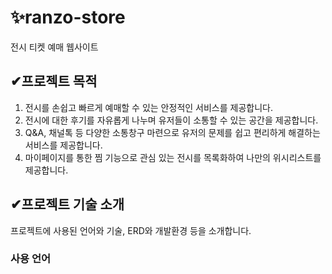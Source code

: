 # ✨ranzo-store

전시 티켓 예매 웹사이트
  
  
  
## ✔프로젝트 목적
  
1. 전시를 손쉽고 빠르게 예매할 수 있는 안정적인 서비스를 제공합니다.
2. 전시에 대한 후기를 자유롭게 나누며 유저들이 소통할 수 있는 공간을 제공합니다.
3. Q&A, 채널톡 등 다양한 소통창구 마련으로 유저의 문제를 쉽고 편리하게 해결하는 서비스를 제공합니다.
4. 마이페이지를 통한 찜 기능으로 관심 있는 전시를 목록화하여 나만의 위시리스트를 제공합니다.
  
  
  
## ✔프로젝트 기술 소개
  
프로젝트에 사용된 언어와 기술, ERD와 개발환경 등을 소개합니다.
  
### 사용 언어
  
  
